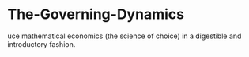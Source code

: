 # The-Governing-Dynamics
 uce mathematical economics (the science of choice) in a digestible and introductory fashion.

